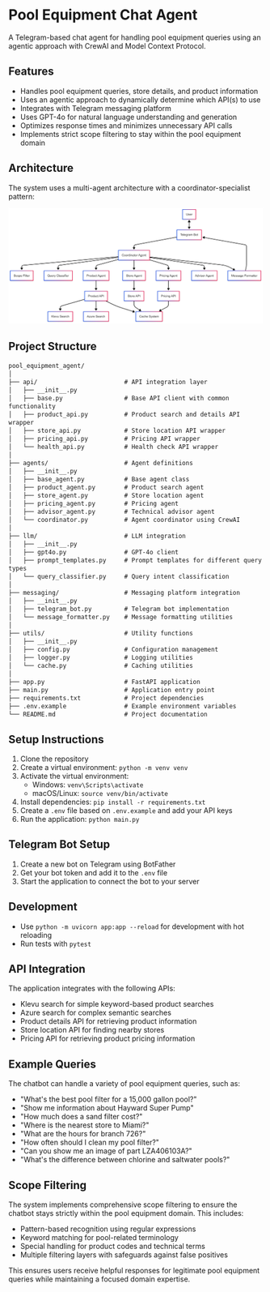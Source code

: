 # Pool Equipment Chat Agent

A Telegram-based chat agent for handling pool equipment queries using an agentic approach with CrewAI and Model Context Protocol.

## Features

- Handles pool equipment queries, store details, and product information
- Uses an agentic approach to dynamically determine which API(s) to use
- Integrates with Telegram messaging platform
- Uses GPT-4o for natural language understanding and generation
- Optimizes response times and minimizes unnecessary API calls
- Implements strict scope filtering to stay within the pool equipment domain

## Architecture

The system uses a multi-agent architecture with a coordinator-specialist pattern:

<p align="center">
  <img src="./mermaid-diagram-2025-03-27-055400.png" alt="Pool Equipment Chat Agent Architecture" width="800"/>
</p>

## Project Structure

```
pool_equipment_agent/
│
├── api/                        # API integration layer
│   ├── __init__.py
│   ├── base.py                 # Base API client with common functionality
│   ├── product_api.py          # Product search and details API wrapper
│   ├── store_api.py            # Store location API wrapper
│   ├── pricing_api.py          # Pricing API wrapper
│   └── health_api.py           # Health check API wrapper
│
├── agents/                     # Agent definitions
│   ├── __init__.py
│   ├── base_agent.py           # Base agent class
│   ├── product_agent.py        # Product search agent
│   ├── store_agent.py          # Store location agent
│   ├── pricing_agent.py        # Pricing agent
│   ├── advisor_agent.py        # Technical advisor agent
│   └── coordinator.py          # Agent coordinator using CrewAI
│
├── llm/                        # LLM integration
│   ├── __init__.py
│   ├── gpt4o.py                # GPT-4o client
│   ├── prompt_templates.py     # Prompt templates for different query types
│   └── query_classifier.py     # Query intent classification
│
├── messaging/                  # Messaging platform integration
│   ├── __init__.py
│   ├── telegram_bot.py         # Telegram bot implementation
│   └── message_formatter.py    # Message formatting utilities
│
├── utils/                      # Utility functions
│   ├── __init__.py
│   ├── config.py               # Configuration management
│   ├── logger.py               # Logging utilities
│   └── cache.py                # Caching utilities
│
├── app.py                      # FastAPI application
├── main.py                     # Application entry point
├── requirements.txt            # Project dependencies
├── .env.example                # Example environment variables
└── README.md                   # Project documentation
```

## Setup Instructions

1. Clone the repository
2. Create a virtual environment: `python -m venv venv`
3. Activate the virtual environment:
   - Windows: `venv\Scripts\activate`
   - macOS/Linux: `source venv/bin/activate`
4. Install dependencies: `pip install -r requirements.txt`
5. Create a `.env` file based on `.env.example` and add your API keys
6. Run the application: `python main.py`

## Telegram Bot Setup

1. Create a new bot on Telegram using BotFather
2. Get your bot token and add it to the `.env` file
3. Start the application to connect the bot to your server

## Development

- Use `python -m uvicorn app:app --reload` for development with hot reloading
- Run tests with `pytest`

## API Integration

The application integrates with the following APIs:
- Klevu search for simple keyword-based product searches
- Azure search for complex semantic searches
- Product details API for retrieving product information
- Store location API for finding nearby stores
- Pricing API for retrieving product pricing information

## Example Queries

The chatbot can handle a variety of pool equipment queries, such as:

- "What's the best pool filter for a 15,000 gallon pool?"
- "Show me information about Hayward Super Pump"
- "How much does a sand filter cost?"
- "Where is the nearest store to Miami?"
- "What are the hours for branch 726?"
- "How often should I clean my pool filter?"
- "Can you show me an image of part LZA406103A?"
- "What's the difference between chlorine and saltwater pools?"

## Scope Filtering

The system implements comprehensive scope filtering to ensure the chatbot stays strictly within the pool equipment domain. This includes:

- Pattern-based recognition using regular expressions
- Keyword matching for pool-related terminology
- Special handling for product codes and technical terms
- Multiple filtering layers with safeguards against false positives

This ensures users receive helpful responses for legitimate pool equipment queries while maintaining a focused domain expertise.
